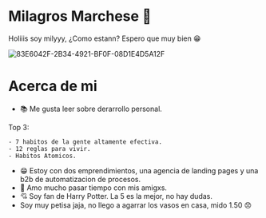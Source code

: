 # Milagros Marchese :wave:
 Holiiis soy milyyy, ¿Como estann? Espero que muy bien :grin:


![83E6042F-2B34-4921-BF0F-08D1E4D5A12F](https://user-images.githubusercontent.com/129525369/229154740-2cdd0817-76b3-4cd3-9ec0-99877646ada2.jpg)


# Acerca de mi
- :books: Me gusta leer sobre derarrollo personal. 

Top 3: 

    - 7 habitos de la gente altamente efectiva.
    - 12 reglas para vivir. 
    - Habitos Atomicos.
- :grin: Estoy con dos emprendimientos, una agencia de landing pages y una b2b de automatizacion de procesos. 
- :purple_heart: Amo mucho pasar tiempo con mis amigxs. 
- :cupid: Soy fan de Harry Potter. La 5 es la mejor, no hay dudas.
- Soy muy petisa jaja, no llego a agarrar los vasos en casa, mido 1.50 :disappointed:



